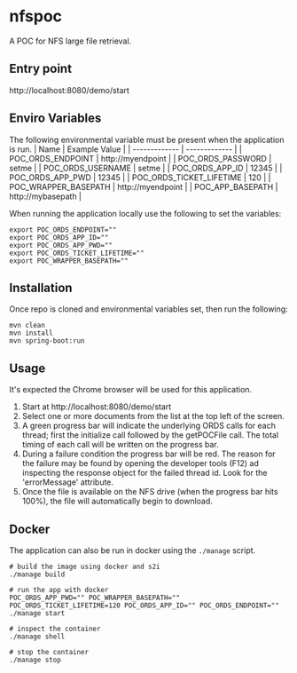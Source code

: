 # nfspoc
A POC for NFS large file retrieval.  
  
## Entry point
http://localhost:8080/demo/start

## Enviro Variables
The following environmental variable must be present when the application is run.
| Name  | Example Value |
| ------------- | ------------- |
| POC_ORDS_ENDPOINT  | http://myendpoint  |
| POC_ORDS_PASSWORD  | setme |
| POC_ORDS_USERNAME  | setme |
| POC_ORDS_APP_ID  | 12345  |
| POC_ORDS_APP_PWD | 12345  |
| POC_ORDS_TICKET_LIFETIME  | 120  |
| POC_WRAPPER_BASEPATH | http://myendpoint |
| POC_APP_BASEPATH | http://mybasepath |

When running the application locally use the following to set the variables:
```
export POC_ORDS_ENDPOINT=""
export POC_ORDS_APP_ID=""
export POC_ORDS_APP_PWD=""
export POC_ORDS_TICKET_LIFETIME=""
export POC_WRAPPER_BASEPATH=""
```

## Installation
Once repo is cloned and environmental variables set, then run the following:
```
mvn clean
mvn install
mvn spring-boot:run
``` 
## Usage
It's expected the Chrome browser will be used for this application. 

 1. Start at http://localhost:8080/demo/start
 2. Select one or more documents from the list at the top left of the
    screen.
 3. A green progress bar will indicate the underlying ORDS calls for
    each thread; first the initialize call followed by the getPOCFile
    call. The total timing  of each call will be written on the progress
    bar.
 4. During a failure condition the progress bar will be red. The reason
    for the failure may be found by opening the developer tools (F12) ad inspecting the response object for the failed thread id. Look for the 'errorMessage' attribute. 
 5. Once the file is available on the NFS drive (when the progress bar
    hits 100%), the file will automatically begin to download. 

## Docker
The application can also be run in docker using the `./manage` script.

```
# build the image using docker and s2i
./manage build

# run the app with docker
POC_ORDS_APP_PWD="" POC_WRAPPER_BASEPATH="" POC_ORDS_TICKET_LIFETIME=120 POC_ORDS_APP_ID="" POC_ORDS_ENDPOINT="" ./manage start

# inspect the container
./manage shell

# stop the container
./manage stop
```
